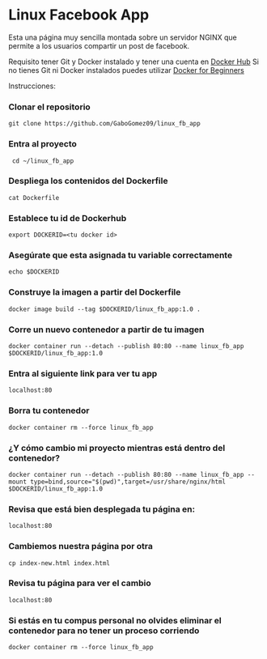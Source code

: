 # Linux Facebook App

Esta una página muy sencilla montada sobre un servidor NGINX que permite a los usuarios compartir un post de facebook.

Requisito tener Git y Docker instalado y tener una cuenta en [Docker Hub](https://hub.docker.com/)
Si no tienes Git ni Docker instalados puedes utilizar [Docker for Beginners](https://training.play-with-docker.com/beginner-linux/)

Instrucciones:

### Clonar el repositorio

`git clone https://github.com/GaboGomez09/linux_fb_app`

### Entra al proyecto 

` cd ~/linux_fb_app`

### Despliega los contenidos del Dockerfile

`cat Dockerfile`

### Establece tu id de Dockerhub

`export DOCKERID=<tu docker id>`

### Asegúrate que esta asignada tu variable correctamente

`echo $DOCKERID`

### Construye la imagen a partir del Dockerfile

`docker image build --tag $DOCKERID/linux_fb_app:1.0 .`

### Corre un nuevo contenedor a partir de tu imagen

`docker container run --detach --publish 80:80 --name linux_fb_app $DOCKERID/linux_fb_app:1.0`

### Entra al siguiente link para ver tu app

`localhost:80`

### Borra tu contenedor

`docker container rm --force linux_fb_app`
 
### ¿Y cómo cambio mi proyecto mientras está dentro del contenedor?
 
 `docker container run --detach --publish 80:80 --name linux_fb_app --mount type=bind,source="$(pwd)",target=/usr/share/nginx/html $DOCKERID/linux_fb_app:1.0`

### Revisa que está bien desplegada tu página en:

`localhost:80`

### Cambiemos nuestra página por otra

 `cp index-new.html index.html`

### Revisa tu página para ver el cambio

`localhost:80`

### Si estás en tu compus personal no olvides eliminar el contenedor para no tener un proceso corriendo

 `docker container rm --force linux_fb_app`